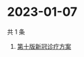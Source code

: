 # 2023-01-07

共 1 条

<!-- BEGIN -->
<!-- 最后更新时间 Sat Jan 07 2023 06:07:24 GMT+0800 (China Standard Time) -->

1. [第十版新冠诊疗方案](https://www.zhihu.com/search?q=第十版新冠诊疗方案)

<!-- END -->
